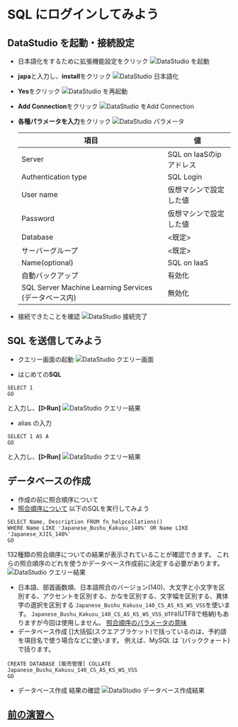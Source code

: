 # SQL にログインしてみよう

## DataStudio を起動・接続設定

- 日本語化をするために拡張機能設定をクリック
![DataStudio を起動](images/datastudio-start-view.png "DataStudio を起動")

-  **japa**と入力し、**install**をクリック
![DataStudio 日本語化](images/datastudio-start-extend-japanese.png "DataStudio 日本語化")

-  **Yes**をクリック
![DataStudio を再起動](images/datastudio-start-extend-japanese-restart.png "DataStudio を再起動")

-  **Add Connection**をクリック
![DataStudio をAdd Connection](images/datastudio-connection-start.png "DataStudio をAdd Connection")

-  **各種パラメータを入力**をクリック
![DataStudio パラメータ](images/datastudio-connection-param-input.png "DataStudio パラメータ")

    | 項目 | 値 |
    | ---- | ---- |
    | Server  |  SQL on IaaSのipアドレス  |
    | Authentication type |  SQL Login  |
    | User name | 仮想マシンで設定した値 |
    | Password |  仮想マシンで設定した値 |
    | Database | <既定>  |
    | サーバーグループ  |  <既定>   |
    | Name(optional) |  SQL on IaaS  |
    | 自動バックアップ| 有効化 |
    | SQL Server Machine Learning Services (データベース内)|無効化|


- 接続できたことを確認
![DataStudio 接続完了](images/datastudio-connection-complete.png "DataStudio 接続完了")

## SQL を送信してみよう
- クエリー画面の起動
![DataStudio クエリー画面](images/datastudio-new-query.png "DataStudio クエリー画面")

- はじめての**SQL**

```
SELECT 1
GO
```
と入力し、**[▷Run]**
![DataStudio クエリー結果](images/datastudio-new-query-result.png "DataStudio クエリー結果")

- alias の入力
```
SELECT 1 AS A
GO
```
と入力し、**[▷Run]**
![DataStudio クエリー結果](images/datastudio-new-query-result-a.png "DataStudio クエリー結果")


## データベースの作成

- 作成の前に照合順序について
- [照合順序について][2]
以下のSQLを実行してみよう
```
SELECT Name, Description FROM fn_helpcollations()  
WHERE Name LIKE 'Japanese_Bushu_Kakusu_140%' OR Name LIKE 'Japanese_XJIS_140%'
GO
```
132種類の照合順序についての結果が表示されていることが確認できます。
これらの照合順序のどれを使うかデータベース作成前に決定する必要があります。
![DataStudio クエリー結果](images/datastudio-collate-result.png "DataStudio クエリー結果")

- 日本語、部首画数順、日本語照合のバージョン(140)、大文字と小文字を区別する、アクセントを区別する、かなを区別する、文字幅を区別する、異体字の選択を区別する
```Japanese_Bushu_Kakusu_140_CS_AS_KS_WS_VSS```を使います。
```Japanese_Bushu_Kakusu_140_CS_AS_KS_WS_VSS_UTF8```(UTF8で格納)もありますが今回は使用しません。
[照合順序のパラメータの意味][3]
- データベース作成
[]大括弧(スクエアブラケット)で括っているのは、予約語を項目名で使う場合などに使います。
例えば、MySQL は `(バッククォート)で括ります。
```
CREATE DATABASE [販売管理] COLLATE Japanese_Bushu_Kakusu_140_CS_AS_KS_WS_VSS
GO
```
- データベース作成 結果の確認
![DataStudio データベース作成結果](images/datastudio-create-database.png "DataStudio データベース作成結果")

## [前の演習へ][1]

[1]:sqlcreate-hands-on.markdown
[2]:https://docs.microsoft.com/ja-jp/sql/relational-databases/collations/collation-and-unicode-support?view=sql-server-ver15
[3]:https://memo.itsysgroup.com/?p=1169